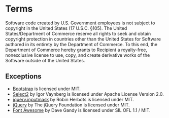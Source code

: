 Terms
==============
Software code created by U.S. Government employees is not subject to copyright
in the United States (17 U.S.C. §105). The United States/Department of Commerce
reserve all rights to seek and obtain copyright protection in countries other
than the United States for Software authored in its entirety by the Department
of Commerce.  To this end, the Department of Commerce hereby grants to Recipient
a royalty-free, nonexclusive license to use, copy, and create derivative works
of the Software outside of the United States.

## Exceptions

- [Bootstrap](http://getbootstrap.com/) is licensed under MIT.
- [Select2](https://github.com/ivaynberg/select2) by Igor Vaynberg
is licensed under Apache License Version 2.0.
- [jquery.inputmask](https://github.com/RobinHerbots/jquery.inputmask) by Robin
Herbots is licensed under MIT.
- [jQuery](http://jquery.com/) by The jQuery Foundation is licensed under MIT.
- [Font Awesome](https://github.com/FortAwesome/Font-Awesome) by Dave Gandy
is licensed under SIL OFL 1.1 / MIT.
